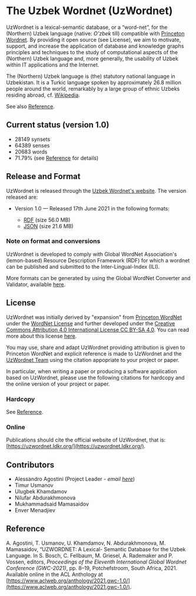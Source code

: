 # The Uzbek Wordnet (UzWordnet)

UzWordnet is a lexical-semantic database, or a “word-net”, for the (Northern) Uzbek language (native: _O’zbek_ till) compatible with [Princeton Wordnet](https://wordnet.princeton.edu). By providing it open source (see License), we aim to motivate, support, and increase the application of database and knowledge graphs principles and techniques to the study of computational aspects of the (Northern) Uzbek language and, more generally, the usability of Uzbek within IT applications and the Internet.

The (Northern) Uzbek language is (the) statutory national language in Uzbekistan. It is a Turkic language spoken by approximately 26.8 million people around the world, remarkably by a large group of ethnic Uzbeks residing abroad, cf. [Wikipedia](https://en.wikipedia.org/wiki/Uzbek_language).

See also [Reference](#reference).

## Current status (version 1.0)

- 28149 synsets
- 64389 senses
- 20683 words
- 71.79% (see [Reference](#reference) for details)

## Release and Format

UzWordnet is released through the [Uzbek Wordnet's website](https://uzwordnet.ldkr.org/). The version released are:

- Version 1.0 — Released 17th June 2021 in the following formats:

  - [RDF](files/uzwordnet.rdf) (size 56.0 MB)
  - [JSON](files/uzwordnet.json) (size 21.6 MB)

### Note on format and conversions

UzWordnet is developed to comply with Global WordNet Association's (lemon-based) Resource Description Framework (RDF) for which a wordnet can be published and submitted to the Inter-Lingual-Index (ILI).

More formats can be generated by using the Global WordNet Converter and Validator, available [here](http://server1.nlp.insight-centre.org/gwn-converter/).

## License

UzWordnet was initially derived by "expansion" from [Princeton WordNet](https://wordnet.princeton.edu) under the [WordNet License](https://wordnet.princeton.edu/license-and-commercial-use) and further developed under the [Creative Commons Attribution 4.0 International License CC BY-SA 4.0](https://creativecommons.org/licenses/by-sa/4.0/). You can read more about this license [here](https://creativecommons.org/licenses/by-sa/4.0/legalcode).

You may use, share and adapt UzWordnet providing attribution is given to Princeton WordNet and explicit reference is made to UzWordnet and the [UzWordnet Team](#contributors) using the citation appopriate to your project or paper. 

In particular, when writing a paper or producing a software application based on UzWordnet, please use the following citations for hardcopy and the online version of your project or paper.

### Hardcopy

See [Reference](#reference).

### Online

Publications should cite the official website of UzWordnet, that is: [https://uzwordnet.ldkr.org/](https://uzwordnet.ldkr.org/).

## Contributors

- Alessandro Agostini (Project Leader - _email_ [_here_](mailto:a.agostini@inha.uz?subject=[GitHub]%20UzWordnet))
- Timur Usmanov
- Ulugbek Khamdamov
- Nilufar Abdurakhmonova
- Mukhammadsaid Mamasaidov
- Enver Menadjiev

## Reference

A. Agostini, T. Usmanov, U. Khamdamov, N. Abdurakhmonova, M. Mamasaidov, “UZWORDNET: A Lexical- Semantic Database for the Uzbek Language. In S. Bosch, C. Fellbaum, M. Griesel, A. Rademaker and P. Vossen, editors, _Proceedings of the Eleventh International Global Wordnet Conference (GWC-2021)_, pp. 8–19, Potchefstroom, South Africa, 2021. Available online in the ACL Anthology at [https://www.aclweb.org/anthology/2021.gwc-1.0/](https://www.aclweb.org/anthology/2021.gwc-1.0/).
